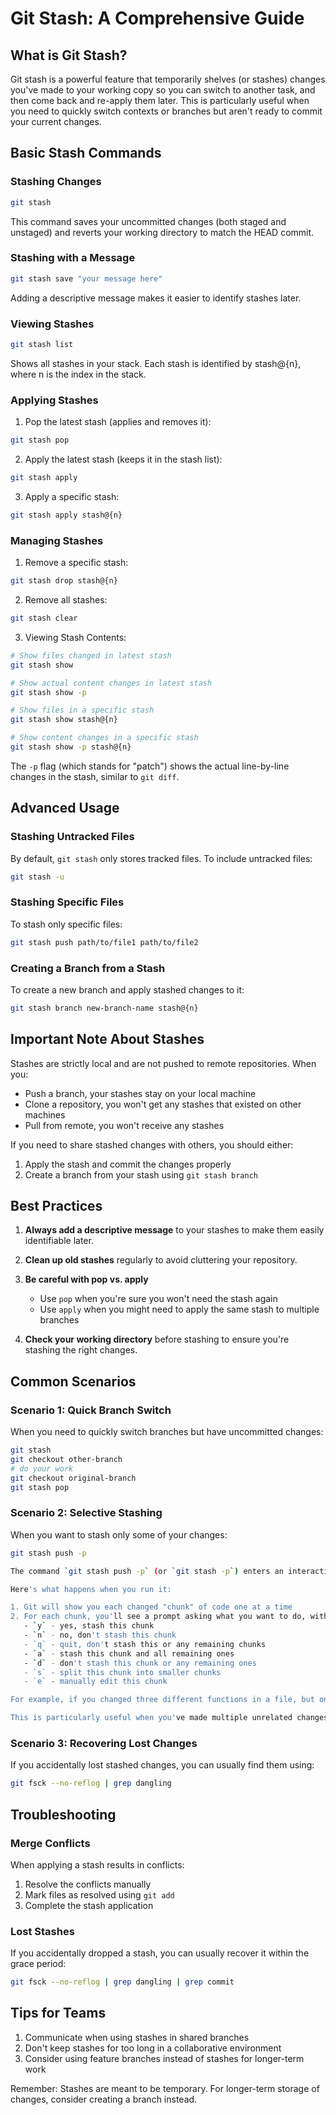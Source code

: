 # Git Stash: A Comprehensive Guide

## What is Git Stash?
Git stash is a powerful feature that temporarily shelves (or stashes) changes you've made to your working copy so you can switch to another task, and then come back and re-apply them later. This is particularly useful when you need to quickly switch contexts or branches but aren't ready to commit your current changes.

## Basic Stash Commands

### Stashing Changes
```bash
git stash
```
This command saves your uncommitted changes (both staged and unstaged) and reverts your working directory to match the HEAD commit.

### Stashing with a Message
```bash
git stash save "your message here"
```
Adding a descriptive message makes it easier to identify stashes later.

### Viewing Stashes
```bash
git stash list
```
Shows all stashes in your stack. Each stash is identified by stash@{n}, where n is the index in the stack.

### Applying Stashes

1. Pop the latest stash (applies and removes it):
```bash
git stash pop
```

2. Apply the latest stash (keeps it in the stash list):
```bash
git stash apply
```

3. Apply a specific stash:
```bash
git stash apply stash@{n}
```

### Managing Stashes

1. Remove a specific stash:
```bash
git stash drop stash@{n}
```

2. Remove all stashes:
```bash
git stash clear
```

3. Viewing Stash Contents:
```bash
# Show files changed in latest stash
git stash show

# Show actual content changes in latest stash
git stash show -p

# Show files in a specific stash
git stash show stash@{n}

# Show content changes in a specific stash
git stash show -p stash@{n}
```

The `-p` flag (which stands for "patch") shows the actual line-by-line changes in the stash, similar to `git diff`.

## Advanced Usage

### Stashing Untracked Files
By default, `git stash` only stores tracked files. To include untracked files:
```bash
git stash -u
```

### Stashing Specific Files
To stash only specific files:
```bash
git stash push path/to/file1 path/to/file2
```

### Creating a Branch from a Stash
To create a new branch and apply stashed changes to it:
```bash
git stash branch new-branch-name stash@{n}
```

## Important Note About Stashes

Stashes are strictly local and are not pushed to remote repositories. When you:
- Push a branch, your stashes stay on your local machine
- Clone a repository, you won't get any stashes that existed on other machines
- Pull from remote, you won't receive any stashes

If you need to share stashed changes with others, you should either:
1. Apply the stash and commit the changes properly
2. Create a branch from your stash using `git stash branch`

## Best Practices

1. **Always add a descriptive message** to your stashes to make them easily identifiable later.

2. **Clean up old stashes** regularly to avoid cluttering your repository.

3. **Be careful with pop vs. apply**
   - Use `pop` when you're sure you won't need the stash again
   - Use `apply` when you might need to apply the same stash to multiple branches

4. **Check your working directory** before stashing to ensure you're stashing the right changes.

## Common Scenarios

### Scenario 1: Quick Branch Switch
When you need to quickly switch branches but have uncommitted changes:
```bash
git stash
git checkout other-branch
# do your work
git checkout original-branch
git stash pop
```

### Scenario 2: Selective Stashing
When you want to stash only some of your changes:
```bash
git stash push -p

The command `git stash push -p` (or `git stash -p`) enters an interactive mode that lets you choose specific parts (chunks) of your changes to stash, rather than stashing all changes at once.

Here's what happens when you run it:

1. Git will show you each changed "chunk" of code one at a time
2. For each chunk, you'll see a prompt asking what you want to do, with these options:
   - `y` - yes, stash this chunk
   - `n` - no, don't stash this chunk
   - `q` - quit, don't stash this or any remaining chunks
   - `a` - stash this chunk and all remaining ones
   - `d` - don't stash this chunk or any remaining ones
   - `s` - split this chunk into smaller chunks
   - `e` - manually edit this chunk

For example, if you changed three different functions in a file, but only want to stash two of them, you can use `git stash -p` to choose exactly which changes to stash and which to keep in your working directory.

This is particularly useful when you've made multiple unrelated changes and want to stash some while keeping others to continue working on them.
```

### Scenario 3: Recovering Lost Changes
If you accidentally lost stashed changes, you can usually find them using:
```bash
git fsck --no-reflog | grep dangling
```

## Troubleshooting

### Merge Conflicts
When applying a stash results in conflicts:
1. Resolve the conflicts manually
2. Mark files as resolved using `git add`
3. Complete the stash application

### Lost Stashes
If you accidentally dropped a stash, you can usually recover it within the grace period:
```bash
git fsck --no-reflog | grep dangling | grep commit
```

## Tips for Teams

1. Communicate when using stashes in shared branches
2. Don't keep stashes for too long in a collaborative environment
3. Consider using feature branches instead of stashes for longer-term work

Remember: Stashes are meant to be temporary. For longer-term storage of changes, consider creating a branch instead.
